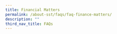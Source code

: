```yaml
---
title: Financial Matters
permalink: /about-sst/faqs/faq-finance-matters/
description: ""
third_nav_title: FAQs
---
```

